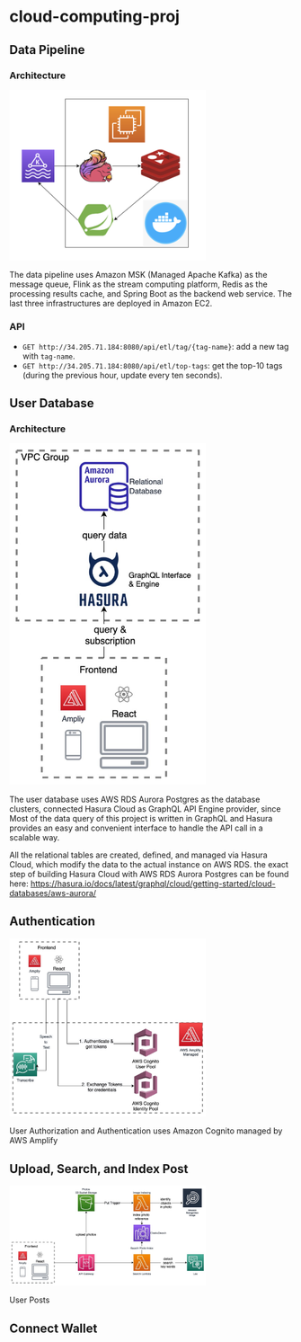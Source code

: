 # cloud-computing-proj

## Data Pipeline
### Architecture
<img src="data-pipeline/image/pipeline-architecture.png" width="350">

The data pipeline uses Amazon MSK (Managed Apache Kafka) as the message queue, Flink as the stream computing platform, Redis as the processing results cache, and Spring Boot as the backend web service. The last three infrastructures are deployed in Amazon EC2. 
### API
* `GET http://34.205.71.184:8080/api/etl/tag/{tag-name}`: add a new tag with `tag-name`.
* `GET http://34.205.71.184:8080/api/etl/top-tags`: get the top-10 tags (during the previous hour, update every ten seconds). 

## User Database
### Architecture
<img src="hasura-aws-rds/hasura-aws-rds-architecture.jpg" width="350">


The user database uses AWS RDS Aurora Postgres as the database clusters, connected Hasura Cloud as GraphQL API Engine provider, since Most of the data query of this project is written in GraphQL and Hasura provides an easy and convenient interface to handle the API call in a scalable way.

All the relational tables are created, defined, and managed via Hasura Cloud, which modify the data to the actual instance on AWS RDS. 
the exact step of building Hasura Cloud with AWS RDS Aurora Postgres can be found here: https://hasura.io/docs/latest/graphql/cloud/getting-started/cloud-databases/aws-aurora/

## Authentication
<img src="amplify-service/amplify-service-architecture.jpg" width="350">

User Authorization and Authentication uses Amazon Cognito managed by AWS Amplify

## Upload, Search, and Index Post
<img src="upload-search-index-photos/upload-search-index-photos-architecture.jpg" width="350">

User Posts 

## Connect Wallet
